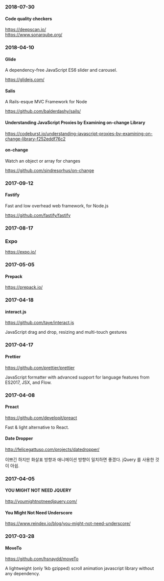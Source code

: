 ### 2018-07-30

#### Code quality checkers

https://deepscan.io/  
https://www.sonarqube.org/


### 2018-04-10

#### Glide

A dependency-free JavaScript ES6 slider and carousel.

https://glidejs.com/

#### Salis

A Rails-esque MVC Framework for Node

https://github.com/balderdashy/sails/

#### Understanding JavaScript Proxies by Examining on-change Library

https://codeburst.io/understanding-javascript-proxies-by-examining-on-change-library-f252eddf76c2

#### on-change

Watch an object or array for changes

https://github.com/sindresorhus/on-change


### 2017-09-12

#### Fastify

Fast and low overhead web framework, for Node.js

https://github.com/fastify/fastify


### 2017-08-17

### Expo

https://expo.io/


### 2017-05-05

#### Prepack

https://prepack.io/


### 2017-04-18

#### interact.js

https://github.com/taye/interact.js

JavaScript drag and drop, resizing and multi-touch gestures


### 2017-04-17

#### Prettier

https://github.com/prettier/prettier

JavaScript formatter with advanced support for language features from ES2017, JSX, and Flow.


### 2017-04-08

#### Preact

https://github.com/developit/preact

Fast & light alternative to React.

#### Date Dropper

http://felicegattuso.com/projects/datedropper/

이쁘긴 하지만 화살표 방향과 애니메이션 방향이 일치하면 좋겠다. jQuery 를 사용한 것이 아쉽.


### 2017-04-05

#### YOU MIGHT NOT NEED JQUERY

http://youmightnotneedjquery.com/

#### You Might Not Need Underscore

https://www.reindex.io/blog/you-might-not-need-underscore/


### 2017-03-28

#### MoveTo

https://github.com/hsnaydd/moveTo

A lightweight (only 1kb gzipped) scroll animation javascript library without any dependency.
